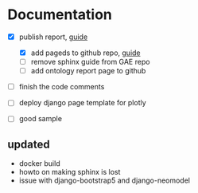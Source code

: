 # Documentation


- [x] publish report, [guide](https://coderefinery.github.io/documentation/gh_workflow/)
    - [x] add pageds to github repo, [guide](https://docs.github.com/en/pages/getting-started-with-github-pages/creating-a-github-pages-site)
    - [ ] remove sphinx guide from GAE repo
    - [ ] add ontology report page to github

- [ ] finish the code comments
- [ ] deploy django page template for plotly
- [ ] good sample



## updated
- docker build
- howto on making sphinx is lost
- issue with django-bootstrap5 and django-neomodel
